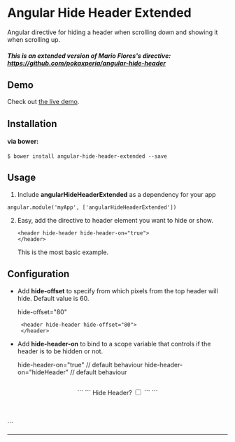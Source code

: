 Angular Hide Header Extended
============================

Angular directive for hiding a header when scrolling down and showing it when scrolling up.

##### This is an extended version of Mario Flores's directive: https://github.com/pokaxperia/angular-hide-header

Demo
-------
Check out [the live demo](http://run.plnkr.co/plunks/ePnxK2/).

Installation
-------

#### via bower:

```
$ bower install angular-hide-header-extended --save
```

Usage
---

1. Include **angularHideHeaderExtended** as a dependency for your app

  ```
  angular.module('myApp', ['angularHideHeaderExtended'])
  ```
  
2. Easy, add the directive to header element you want to hide or show.

    ```
    <header hide-header hide-header-on="true">
    </header>
    ```
     This is the most basic example.
  
Configuration
--- 
*  Add **hide-offset** to specify from which pixels from the top header will hide. Default value is 60.

    hide-offset="80"  
     
     ```
      <header hide-header hide-offset="80">
      </header>
      ```

*  Add **hide-header-on** to bind to a scope variable that controls if the header is to be hidden or not.

    hide-header-on="true" // default behaviour
    hide-header-on="hideHeader" // default behaviour   
    
    ```
  <header hide-header hide-header-on="hideHeader">
  ```
  ```
  Hide Header? <input type="checkbox" ng-model="hideHeader" />
  ```
  ```
  </header>
  ```

---------
